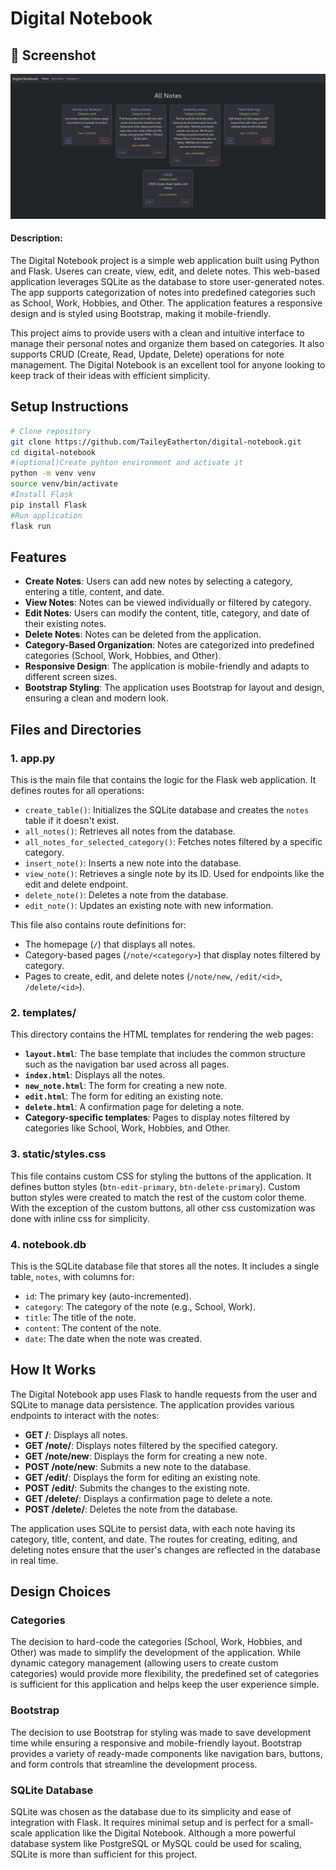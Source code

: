 # Digital Notebook

## 📸 Screenshot

![Digital_Notebook](Digital_Notebook.png)

#### Description:
The Digital Notebook project is a simple web application built using Python and Flask. Useres can create, view, edit, and delete notes. This web-based application leverages SQLite as the database to store user-generated notes. The app supports categorization of notes into predefined categories such as School, Work, Hobbies, and Other. The application features a responsive design and is styled using Bootstrap, making it mobile-friendly.

This project aims to provide users with a clean and intuitive interface to manage their personal notes and organize them based on categories. It also supports CRUD (Create, Read, Update, Delete) operations for note management. The Digital Notebook is an excellent tool for anyone looking to keep track of their ideas with efficient simplicity.

## Setup Instructions

   ```bash
   # Clone repository
   git clone https://github.com/TaileyEatherton/digital-notebook.git
   cd digital-notebook
   #(optional)Create pyhton environment and activate it
   python -m venv venv
   source venv/bin/activate
   #Install Flask
   pip install Flask
   #Run application
   flask run
```

## Features
- **Create Notes**: Users can add new notes by selecting a category, entering a title, content, and date.
- **View Notes**: Notes can be viewed individually or filtered by category.
- **Edit Notes**: Users can modify the content, title, category, and date of their existing notes.
- **Delete Notes**: Notes can be deleted from the application.
- **Category-Based Organization**: Notes are categorized into predefined categories (School, Work, Hobbies, and Other).
- **Responsive Design**: The application is mobile-friendly and adapts to different screen sizes.
- **Bootstrap Styling**: The application uses Bootstrap for layout and design, ensuring a clean and modern look.

## Files and Directories

### 1. **app.py**
This is the main file that contains the logic for the Flask web application. It defines routes for all operations:
- `create_table()`: Initializes the SQLite database and creates the `notes` table if it doesn't exist.
- `all_notes()`: Retrieves all notes from the database.
- `all_notes_for_selected_category()`: Fetches notes filtered by a specific category.
- `insert_note()`: Inserts a new note into the database.
- `view_note()`: Retrieves a single note by its ID. Used for endpoints like the edit and delete endpoint.
- `delete_note()`: Deletes a note from the database.
- `edit_note()`: Updates an existing note with new information.

This file also contains route definitions for:
- The homepage (`/`) that displays all notes.
- Category-based pages (`/note/<category>`) that display notes filtered by category.
- Pages to create, edit, and delete notes (`/note/new`, `/edit/<id>`, `/delete/<id>`).

### 2. **templates/**
This directory contains the HTML templates for rendering the web pages:
- **`layout.html`**: The base template that includes the common structure such as the navigation bar used across all pages.
- **`index.html`**: Displays all the notes.
- **`new_note.html`**: The form for creating a new note.
- **`edit.html`**: The form for editing an existing note.
- **`delete.html`**: A confirmation page for deleting a note.
- **Category-specific templates**: Pages to display notes filtered by categories like School, Work, Hobbies, and Other.

### 3. **static/styles.css**
This file contains custom CSS for styling the buttons of the application. It defines button styles (`btn-edit-primary`, `btn-delete-primary`). Custom button styles were created to match the rest of the custom color theme. With the exception of the custom buttons, all other css customization was done with inline css for simplicity.

### 4. **notebook.db**
This is the SQLite database file that stores all the notes. It includes a single table, `notes`, with columns for:
- `id`: The primary key (auto-incremented).
- `category`: The category of the note (e.g., School, Work).
- `title`: The title of the note.
- `content`: The content of the note.
- `date`: The date when the note was created.

## How It Works

The Digital Notebook app uses Flask to handle requests from the user and SQLite to manage data persistence. The application provides various endpoints to interact with the notes:
- **GET /**: Displays all notes.
- **GET /note/<category>**: Displays notes filtered by the specified category.
- **GET /note/new**: Displays the form for creating a new note.
- **POST /note/new**: Submits a new note to the database.
- **GET /edit/<id>**: Displays the form for editing an existing note.
- **POST /edit/<id>**: Submits the changes to the existing note.
- **GET /delete/<id>**: Displays a confirmation page to delete a note.
- **POST /delete/<id>**: Deletes the note from the database.

The application uses SQLite to persist data, with each note having its category, title, content, and date. The routes for creating, editing, and deleting notes ensure that the user's changes are reflected in the database in real time.

## Design Choices

### Categories
The decision to hard-code the categories (School, Work, Hobbies, and Other) was made to simplify the development of the application. While dynamic category management (allowing users to create custom categories) would provide more flexibility, the predefined set of categories is sufficient for this application and helps keep the user experience simple.

### Bootstrap
The decision to use Bootstrap for styling was made to save development time while ensuring a responsive and mobile-friendly layout. Bootstrap provides a variety of ready-made components like navigation bars, buttons, and form controls that streamline the development process.

### SQLite Database
SQLite was chosen as the database due to its simplicity and ease of integration with Flask. It requires minimal setup and is perfect for a small-scale application like the Digital Notebook. Although a more powerful database system like PostgreSQL or MySQL could be used for scaling, SQLite is more than sufficient for this project.

